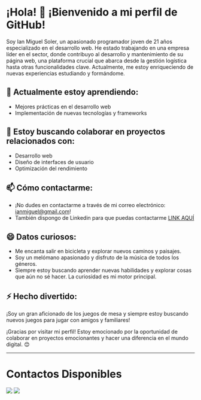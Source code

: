 # ¡Hola! 👋 ¡Bienvenido a mi perfil de GitHub!

Soy Ian Miguel Soler, un apasionado programador joven de 21 años especializado en el desarrollo web. He estado trabajando en una empresa líder en el sector, donde contribuyo al desarrollo y mantenimiento de su página web, una plataforma crucial que abarca desde la gestión logística hasta otras funcionalidades clave. Actualmente, me estoy enriqueciendo de nuevas experiencias estudiando y formándome.  

## 🌱 Actualmente estoy aprendiendo:
- Mejores prácticas en el desarrollo web
- Implementación de nuevas tecnologías y frameworks

## 💼 Estoy buscando colaborar en proyectos relacionados con:
- Desarrollo web
- Diseño de interfaces de usuario
- Optimización del rendimiento

## 📫 Cómo contactarme:
- ¡No dudes en contactarme a través de mi correo electrónico: [ianmiguel@gmail.com](mailto:ianmiguel@gmail.com)!
- También dispongo de Linkedin para que puedas contactarme [LINK AQUÍ](https://www.linkedin.com/in/ian-m-068b1b292/)

## 😄 Datos curiosos:
- Me encanta salir en bicicleta y explorar nuevos caminos y paisajes.
- Soy un melómano apasionado y disfruto de la música de todos los géneros.
- Siempre estoy buscando aprender nuevas habilidades y explorar cosas que aún no sé hacer. La curiosidad es mi motor principal.

## ⚡ Hecho divertido:
¡Soy un gran aficionado de los juegos de mesa y siempre estoy buscando nuevos juegos para jugar con amigos y familiares!

¡Gracias por visitar mi perfil! Estoy emocionado por la oportunidad de colaborar en proyectos emocionantes y hacer una diferencia en el mundo digital. 😊

--------
<h1>Contactos Disponibles</h1>
<div>
    <img src="https://img.icons8.com/color/48/000000/linkedin.png"/>
    <img src="https://img.icons8.com/color/48/000000/gmail.png"/>
</div>
